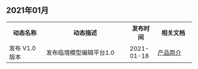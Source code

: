 ## 2021年01月

<table>
<tr><th width="20%">动态名称</th><th width="45%">动态描述</th><th width="15%">发布时间</th><th width="20%">相关文档</th>
</tr><tr>
<td>发布 V1.0 版本</td>
<td>发布临境模型编辑平台1.0</td>
<td>2021-01-18</td>
<td><a href="https://cloud.tencent.com/document/product/1406/53322">产品简介</a></td>
</tr></table> 
